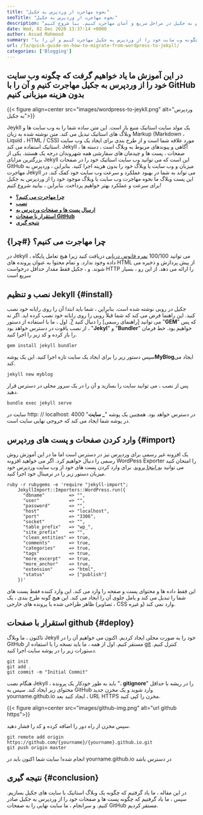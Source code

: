 ```yaml
---
title: "نحوه مهاجرت از وردپرس به جکیل" 
seoTitle: "نحوه مهاجرت از وردپرس به جکیل" 
description: "در این آموزش یاد می گیریم که چگونه سایت خود را از وردپرس به جکیل در مراحل سریع و آسان مهاجرت کنیم. بیا شروع کنیم!" 
date: Wed, 02 Dec 2020 13:37:14 +0000
author: Assad Mahmood
summary: "در این آموزش ما یاد می گیریم که چگونه وب سایت خود را از وردپرس به جکیل مهاجرت کنیم و آن را با GitHub بدون هزینه میزبانی کنیم" 
url: /fa/quick-guide-on-how-to-migrate-from-wordpress-to-jekyll/
categories: ['Blogging']
---
```


## در این آموزش ما یاد خواهیم گرفت که چگونه وب سایت خود را از وردپرس به جکیل مهاجرت کنیم و آن را با GitHub بدون هزینه میزبانی کنیم

{{< figure align=center src="images/wordpress-to-jeykll.png" alt="وردپرس به جکیل">}}

Jeykll یک مولد سایت استاتیک منبع باز است. این متن ساده شما را به وب سایت ها و وبلاگ های استاتیک تبدیل می کند. متن نوشته شده به زبان Markup (Markdown ، Liquid ، HTML / CSS) مورد علاقه شما است و از طرح بندی برای ایجاد یک وب سایت استاتیک استفاده می کند. Jekyll آگاهی و پیوندهای مربوط به وبلاگ است ، دسته ها ، صفحات ، پست ها و چیدمان های سفارشی همه شهروندان درجه یک هستند. یکی از بزرگترین مزایای Jekyll این است که می توانید وب سایت استاتیک خود را در صفحات GitHub میزبان و وب سایت یا وبلاگ خود را بدون هزینه اجرا کنید. بنابراین ، وردپرس به مهاجرت Jekyll می تواند به شما در بهبود عملکرد و سرعت وب سایت خود کمک کند.
در این پست وبلاگ ما نحوه مهاجرت وب سایت یا وبلاگ موجود خود را از وردپرس به جکیل برای سرعت و عملکرد بهتر خواهیم پرداخت. بنابراین ، بیایید شروع کنیم!
* **[چرا مهاجرت می کنیم؟][1]**
* **[نصب][2]**
* **[ارسال پست ها و صفحات وردپرس به][3]**
* **[استقرار با صفحات GitHub][4]**
* **[نتیجه گیری][5]**

## چرا مهاجرت می کنیم؟   {#چرا}
در Jekyll ، می توانید 100/100 [نمره فانوس دریایی][6] دریافت کنید زیرا هیچ تعامل پایگاه داده وجود ندارد. و تمام محتوا به عنوان پرونده های HTML از پیش پردازش و ذخیره می شوند. و ، جکیل فقط مقدار حداقل درخواست HTTP را ارائه می دهد. از این رو ، بسیار سریع است

## نصب و تنظیم Jekyll   {#install}
جکیل در روبی نوشته شده است. بنابراین ، شما باید ابتدا آن را روی رایانه خود نصب کنید. این راهنما فرض می کند که شما قبلاً روبی را روی رایانه خود نصب کرده اید. اگر نه می توانید [راهنمای رسمی] را دنبال کنید [7].
اول ، ما با استفاده از دستور "**GEM**" که پس از نصب یاقوت در دسترس خواهد بود ، "**Jekyl**" و "**Bundler**" خواهیم بود. خط فرمان را باز کرده و کد زیر را اجرا کنید.
```
gem install jekyll bundler
```
سپس دستور زیر را برای ایجاد یک سایت تازه اجرا کنید. این یک پوشه**MyBlog**ایجاد می کند.
```
jekyll new myblog
```
پس از نصب ، می توانید سایت را بسازید و آن را در یک سرور محلی در دسترس قرار دهید.
```
bundle exec jekyll serve
```
سایت در http: // localhost: 4000 در دسترس خواهد بود. همچنین یک پوشه "**_ سایت**" در پوشه شما ایجاد می کند که خروجی نهایی سایت است.

## وارد کردن صفحات و پست های وردپرس   {#import}
یک افزونه غیر رسمی برای وردپرس نیز در دسترس است اما ما در این آموزش روش رسمی را دنبال خواهیم کرد. اگر می خواهید افزونه WordPess Exporter را امتحان کنید می توانید [به اینجا بروید][8].
برای وارد کردن پست های خود از وب سایت وردپرس خود میزبان دستور زیر را در ترمینال خود اجرا کنید.
```
ruby -r rubygems -e 'require "jekyll-import";
    JekyllImport::Importers::WordPress.run({
      "dbname"         => "",
      "user"           => "",
      "password"       => "",
      "host"           => "localhost",
      "port"           => "3306",
      "socket"         => "",
      "table_prefix"   => "wp_",
      "site_prefix"    => "",
      "clean_entities" => true,
      "comments"       => true,
      "categories"     => true,
      "tags"           => true,
      "more_excerpt"   => true,
      "more_anchor"    => true,
      "extension"      => "html",
      "status"         => ["publish"]
    })'
```
این فقط داده ها و محتوای پست و صفحه را وارد می کند. این وارد کننده فقط پست های شما را تبدیل می کند و یامل جلوی آن را ایجاد می کند. این هیچ گونه طرح بندی ، یک ظاهر طراحی شده یا پرونده های خارجی (تصاویر ، CSS و غیره) وارد نمی کند.

## **استقرار با صفحات github** {#deploy}
تاکنون ، ما وبلاگ Jekyll خود را به صورت محلی ایجاد کردیم. اکنون می خواهیم آن را در GitHub مستقر کنیم. اول از همه ، ما باید نسخه را با استفاده از [git][9] کنترل کنیم. دستورات زیر را در پوشه سایت اجرا کنید.
```
git init
git add .
git commit -m "Initial Commit"
```
هنگام نصب Jekyll ، باید به طور خودکار یک پرونده "**. gitignore**" را در ریشه با حداقل محتوای زیر ایجاد کند.
سپس به GitHub وارد شوید و یک مخزن جدید yourname.github.io ایجاد کنید
بعد ، URL HTTPS مخزن را کپی کنید.

{{< figure align=center src="images/github-img.png" alt="url github https">}}

سپس مخزن از راه دور را اضافه کرده و کد را فشار دهید.
```
git remote add origin https://github.com/{yourname}/{yourname}.github.io.git
git push origin master
```
انجام شده! سایت شما اکنون باید در yourname.github.io در دسترس باشد

## نتیجه گیری   {#conclusion}
در این مقاله ، ما یاد گرفتیم که چگونه یک وبلاگ استاتیک با سایت های جکیل بسازیم. سپس ، ما یاد گرفتیم که چگونه پست ها و صفحات خود را از وردپرس به جکیل صادر کنیم. و سرانجام ، ما سایت نهایی را به صفحات GitHub مستقر کردیم.

  
[1]: #why
[2]: #install
[3]: #import
[4]: #deploy
[5]: #conclusion
[6]: https://web.dev/performance-scoring/
[7]: https://www.ruby-lang.org/en/documentation/installation/
[8]: https://wordpress.org/plugins/jekyll-exporter/
[9]: https://git-scm.com/
